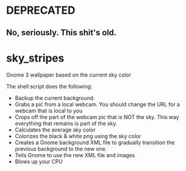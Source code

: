# DEPRECATED

## No, seriously.  This shit's old.

sky_stripes
===========

Gnome 3 wallpaper based on the current sky color

The shell script does the following:

* Backup the current background.
* Grabs a pic from a local webcam. You should change the URL for a webcam that
  is local to you
* Crops off the part of the webcam pic that is NOT the sky. This way
  everything that remains is part of the sky.
* Calculates the average sky color
* Colorizes the black & white png using the sky color
* Creates a Gnome background XML file to gradually transition the previous
  background to the new one.
* Tells Gnome to use the new XML file and images
* Blows up your CPU
